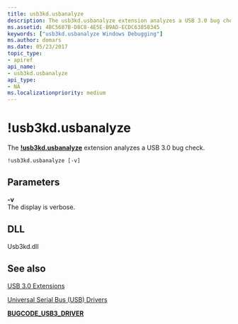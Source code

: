 ```yaml
---
title: usb3kd.usbanalyze
description: The usb3kd.usbanalyze extension analyzes a USB 3.0 bug check.
ms.assetid: 4BC5687B-D8C8-4E5E-B9AD-ECDC63858345
keywords: ["usb3kd.usbanalyze Windows Debugging"]
ms.author: domars
ms.date: 05/23/2017
topic_type:
- apiref
api_name:
- usb3kd.usbanalyze
api_type:
- NA
ms.localizationpriority: medium
---
```


# !usb3kd.usbanalyze


The [**!usb3kd.usbanalyze**](-usb3kd-device-info.md) extension analyzes a USB 3.0 bug check.

```dbgcmd
!usb3kd.usbanalyze [-v]
```

## <span id="ddk__devobj_dbg"></span><span id="DDK__DEVOBJ_DBG"></span>Parameters


<span id="_______-v______"></span><span id="_______-V______"></span> **-v**   
The display is verbose.

## <span id="DLL"></span><span id="dll"></span>DLL


Usb3kd.dll

## <span id="see_also"></span>See also


[USB 3.0 Extensions](usb-3-extensions.md)

[Universal Serial Bus (USB) Drivers](https://go.microsoft.com/fwlink/p?LinkID=227351)

[**BUGCODE\_USB3\_DRIVER**](bug-check-0x144--bugcode-usb3-driver.md)

 

 






